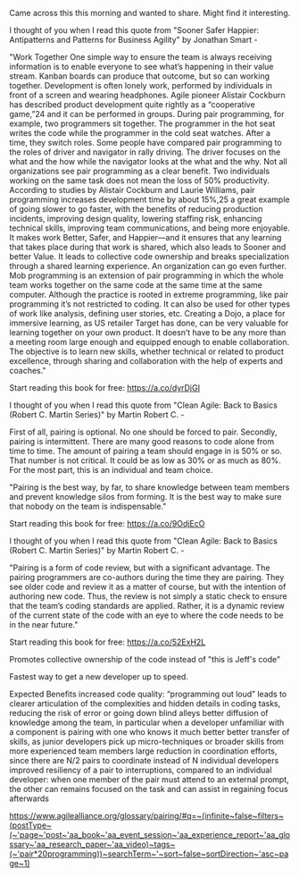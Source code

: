Came across this this morning and wanted to share.  Might find it interesting.  

I thought of you when I read this quote from "Sooner Safer Happier: Antipatterns and Patterns for Business Agility" by Jonathan Smart -

"Work Together One simple way to ensure the team is always receiving information is to enable everyone to see what’s happening in their value stream. Kanban boards can produce that outcome, but so can working together. Development is often lonely work, performed by individuals in front of a screen and wearing headphones. Agile pioneer Alistair Cockburn has described product development quite rightly as a “cooperative game,”24 and it can be performed in groups. During pair programming, for example, two programmers sit together. The programmer in the hot seat writes the code while the programmer in the cold seat watches. After a time, they switch roles. Some people have compared pair programming to the roles of driver and navigator in rally driving. The driver focuses on the what and the how while the navigator looks at the what and the why. Not all organizations see pair programming as a clear benefit. Two individuals working on the same task does not mean the loss of 50% productivity. According to studies by Alistair Cockburn and Laurie Williams, pair programming increases development time by about 15%,25 a great example of going slower to go faster, with the benefits of reducing production incidents, improving design quality, lowering staffing risk, enhancing technical skills, improving team communications, and being more enjoyable. It makes work Better, Safer, and Happier—and it ensures that any learning that takes place during that work is shared, which also leads to Sooner and better Value. It leads to collective code ownership and breaks specialization through a shared learning experience. An organization can go even further. Mob programming is an extension of pair programming in which the whole team works together on the same code at the same time at the same computer. Although the practice is rooted in extreme programming, like pair programming it’s not restricted to coding. It can also be used for other types of work like analysis, defining user stories, etc. Creating a Dojo, a place for immersive learning, as US retailer Target has done, can be very valuable for learning together on your own product. It doesn’t have to be any more than a meeting room large enough and equipped enough to enable collaboration. The objective is to learn new skills, whether technical or related to product excellence, through sharing and collaboration with the help of experts and coaches."

Start reading this book for free: https://a.co/dyrDjGI


I thought of you when I read this quote from "Clean Agile: Back to Basics (Robert C. Martin Series)" by Martin Robert C. -

First of all, pairing is optional. No one should be forced to pair. Secondly, pairing is intermittent. There are many good reasons to code alone from time to time. The amount of pairing a team should engage in is 50% or so. That number is not critical. It could be as low as 30% or as much as 80%. For the most part, this is an individual and team choice.

"Pairing is the best way, by far, to share knowledge between team members and prevent knowledge silos from forming. It is the best way to make sure that nobody on the team is indispensable."

Start reading this book for free: https://a.co/9OdjEcO

I thought of you when I read this quote from "Clean Agile: Back to Basics (Robert C. Martin Series)" by Martin Robert C. - 

"Pairing is a form of code review, but with a significant advantage. The pairing programmers are co-authors during the time they are pairing. They see older code and review it as a matter of course, but with the intention of authoring new code. Thus, the review is not simply a static check to ensure that the team’s coding standards are applied. Rather, it is a dynamic review of the current state of the code with an eye to where the code needs to be in the near future."

Start reading this book for free: https://a.co/52ExH2L

Promotes collective ownership of the code instead of "this is Jeff's code"

Fastest way to get a new developer up to speed.

Expected Benefits
increased code quality: “programming out loud” leads to clearer articulation of the complexities and hidden details in coding tasks, reducing the risk of error or going down blind alleys
better diffusion of knowledge among the team, in particular when a developer unfamiliar with a component is pairing with one who knows it much better
better transfer of skills, as junior developers pick up micro-techniques or broader skills from more experienced team members
large reduction in coordination efforts, since there are N/2 pairs to coordinate instead of N individual developers
improved resiliency of a pair to interruptions, compared to an individual developer: when one member of the pair must attend to an external prompt, the other can remains focused on the task and can assist in regaining focus afterwards


https://www.agilealliance.org/glossary/pairing/#q=~(infinite~false~filters~(postType~(~'page~'post~'aa_book~'aa_event_session~'aa_experience_report~'aa_glossary~'aa_research_paper~'aa_video)~tags~(~'pair*20programming))~searchTerm~'~sort~false~sortDirection~'asc~page~1)
